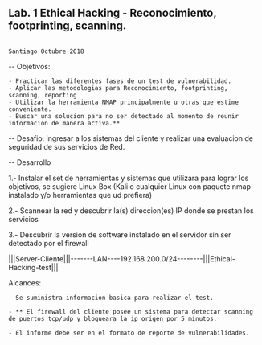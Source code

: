 ## Lab. 1 Ethical Hacking - Reconocimiento, footprinting, scanning.

                                                                                     Santiago Octubre 2018

-- Objetivos:

    - Practicar las diferentes fases de un test de vulnerabilidad.
    - Aplicar las metodologias para Reconocimiento, footprinting, scanning, reporting
    - Utilizar la herramienta NMAP principalmente u otras que estime conveniente.
    - Buscar una solucion para no ser detectado al momento de reunir informacion de manera activa.**

-- Desafio: ingresar a los sistemas del cliente y realizar una evaluacion de seguridad de sus servicios de Red.


-- Desarrollo

1.- Instalar el set de herramientas y sistemas que utilizara para lograr los objetivos, se sugiere Linux Box (Kali o cualquier Linux con paquete nmap instalado y/o herramientas que ud prefiera)

2.- Scannear la red y descubrir la(s) direccion(es) IP donde se prestan los servicios

3.- Descubrir la version de software instalado en el servidor sin ser detectado por el firewall


|||Server-Cliente|||-------LAN----192.168.200.0/24--------|||Ethical-Hacking-test|||


Alcances: 
 
    - Se suministra informacion basica para realizar el test.

    - ** El firewall del cliente posee un sistema para detectar scanning de puertos tcp/udp y bloqueara la ip origen por 5 minutos.

    - El informe debe ser en el formato de reporte de vulnerabilidades. 
